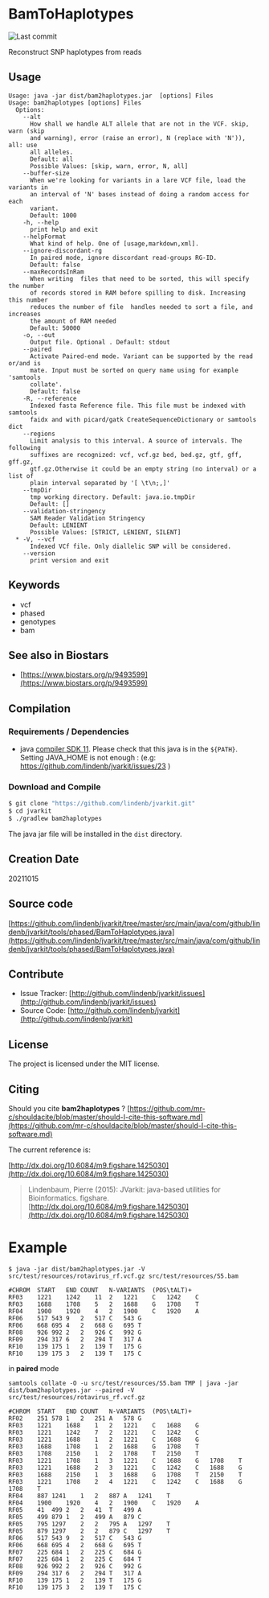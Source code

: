 # BamToHaplotypes

![Last commit](https://img.shields.io/github/last-commit/lindenb/jvarkit.png)

Reconstruct SNP haplotypes from reads


## Usage

```
Usage: java -jar dist/bam2haplotypes.jar  [options] Files
Usage: bam2haplotypes [options] Files
  Options:
    --alt
      How shall we handle ALT allele that are not in the VCF. skip, warn (skip 
      and warning), error (raise an error), N (replace with 'N')), all: use 
      all alleles.
      Default: all
      Possible Values: [skip, warn, error, N, all]
    --buffer-size
      When we're looking for variants in a lare VCF file, load the variants in 
      an interval of 'N' bases instead of doing a random access for each 
      variant. 
      Default: 1000
    -h, --help
      print help and exit
    --helpFormat
      What kind of help. One of [usage,markdown,xml].
    --ignore-discordant-rg
      In paired mode, ignore discordant read-groups RG-ID.
      Default: false
    --maxRecordsInRam
      When writing  files that need to be sorted, this will specify the number 
      of records stored in RAM before spilling to disk. Increasing this number 
      reduces the number of file  handles needed to sort a file, and increases 
      the amount of RAM needed
      Default: 50000
    -o, --out
      Output file. Optional . Default: stdout
    --paired
      Activate Paired-end mode. Variant can be supported by the read or/and is 
      mate. Input must be sorted on query name using for example 'samtools 
      collate'. 
      Default: false
    -R, --reference
      Indexed fasta Reference file. This file must be indexed with samtools 
      faidx and with picard/gatk CreateSequenceDictionary or samtools dict
    --regions
      Limit analysis to this interval. A source of intervals. The following 
      suffixes are recognized: vcf, vcf.gz bed, bed.gz, gtf, gff, gff.gz, 
      gtf.gz.Otherwise it could be an empty string (no interval) or a list of 
      plain interval separated by '[ \t\n;,]'
    --tmpDir
      tmp working directory. Default: java.io.tmpDir
      Default: []
    --validation-stringency
      SAM Reader Validation Stringency
      Default: LENIENT
      Possible Values: [STRICT, LENIENT, SILENT]
  * -V, --vcf
      Indexed VCf file. Only diallelic SNP will be considered.
    --version
      print version and exit

```


## Keywords

 * vcf
 * phased
 * genotypes
 * bam



## See also in Biostars

 * [https://www.biostars.org/p/9493599](https://www.biostars.org/p/9493599)


## Compilation

### Requirements / Dependencies

* java [compiler SDK 11](https://jdk.java.net/11/). Please check that this java is in the `${PATH}`. Setting JAVA_HOME is not enough : (e.g: https://github.com/lindenb/jvarkit/issues/23 )


### Download and Compile

```bash
$ git clone "https://github.com/lindenb/jvarkit.git"
$ cd jvarkit
$ ./gradlew bam2haplotypes
```

The java jar file will be installed in the `dist` directory.


## Creation Date

20211015

## Source code 

[https://github.com/lindenb/jvarkit/tree/master/src/main/java/com/github/lindenb/jvarkit/tools/phased/BamToHaplotypes.java](https://github.com/lindenb/jvarkit/tree/master/src/main/java/com/github/lindenb/jvarkit/tools/phased/BamToHaplotypes.java)


## Contribute

- Issue Tracker: [http://github.com/lindenb/jvarkit/issues](http://github.com/lindenb/jvarkit/issues)
- Source Code: [http://github.com/lindenb/jvarkit](http://github.com/lindenb/jvarkit)

## License

The project is licensed under the MIT license.

## Citing

Should you cite **bam2haplotypes** ? [https://github.com/mr-c/shouldacite/blob/master/should-I-cite-this-software.md](https://github.com/mr-c/shouldacite/blob/master/should-I-cite-this-software.md)

The current reference is:

[http://dx.doi.org/10.6084/m9.figshare.1425030](http://dx.doi.org/10.6084/m9.figshare.1425030)

> Lindenbaum, Pierre (2015): JVarkit: java-based utilities for Bioinformatics. figshare.
> [http://dx.doi.org/10.6084/m9.figshare.1425030](http://dx.doi.org/10.6084/m9.figshare.1425030)



# Example
```
$ java -jar dist/bam2haplotypes.jar -V src/test/resources/rotavirus_rf.vcf.gz src/test/resources/S5.bam

#CHROM	START	END	COUNT	N-VARIANTS	(POS\tALT)+
RF03	1221	1242	11	2	1221	C	1242	C
RF03	1688	1708	5	2	1688	G	1708	T
RF04	1900	1920	4	2	1900	C	1920	A
RF06	517	543	9	2	517	C	543	G
RF06	668	695	4	2	668	G	695	T
RF08	926	992	2	2	926	C	992	G
RF09	294	317	6	2	294	T	317	A
RF10	139	175	1	2	139	T	175	G
RF10	139	175	3	2	139	T	175	C
```

in **paired** mode

```
samtools collate -O -u src/test/resources/S5.bam TMP | java -jar dist/bam2haplotypes.jar --paired -V src/test/resources/rotavirus_rf.vcf.gz

#CHROM	START	END	COUNT	N-VARIANTS	(POS\tALT)+
RF02	251	578	1	2	251	A	578	G
RF03	1221	1688	1	2	1221	C	1688	G
RF03	1221	1242	7	2	1221	C	1242	C
RF03	1221	1688	1	2	1221	C	1688	G
RF03	1688	1708	1	2	1688	G	1708	T
RF03	1708	2150	1	2	1708	T	2150	T
RF03	1221	1708	1	3	1221	C	1688	G	1708	T
RF03	1221	1688	2	3	1221	C	1242	C	1688	G
RF03	1688	2150	1	3	1688	G	1708	T	2150	T
RF03	1221	1708	2	4	1221	C	1242	C	1688	G	1708	T
RF04	887	1241	1	2	887	A	1241	T
RF04	1900	1920	4	2	1900	C	1920	A
RF05	41	499	2	2	41	T	499	A
RF05	499	879	1	2	499	A	879	C
RF05	795	1297	2	2	795	A	1297	T
RF05	879	1297	2	2	879	C	1297	T
RF06	517	543	9	2	517	C	543	G
RF06	668	695	4	2	668	G	695	T
RF07	225	684	1	2	225	C	684	G
RF07	225	684	1	2	225	C	684	T
RF08	926	992	2	2	926	C	992	G
RF09	294	317	6	2	294	T	317	A
RF10	139	175	1	2	139	T	175	G
RF10	139	175	3	2	139	T	175	C
```


